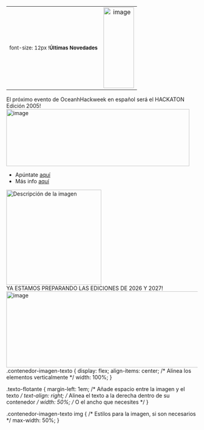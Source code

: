|||
|:-:|:-:|
|<sub>font-size: 12px !**Últimas Novedades**</sub>|<img width="80" height="212" alt="image" src="https://github.com/user-attachments/assets/e48bdc1d-aa10-4730-a782-24d8524dd39d" /> |    

El próximo evento de OceanhHackweek en español será el HACKATON Edición 2005!
<img width="482" height="150" alt="image" src="https://github.com/user-attachments/assets/dfe97489-4878-42ba-9daa-72aa1ddb28b2" />

* Apúntate [aquí](https://intercoonecta.aecid.es/programaci%C3%B3n-de-actividades/hackaton-en-espa-ol-en-ciencia-marina-edici-n-2025)  
* Más info [aquí](https://github.com/Intercoonecta/Intercoonecta.github.io/blob/main/sitio/ohw2025.md)

<div class="contenedor-imagen-texto">
  <img width="250" height="250" src="https://github.com/user-attachments/assets/e390cff3-064c-4307-987f-58c01b7c93d1" alt="Descripción de la imagen">
  <div class="texto-flotante">
    YA ESTAMOS PREPARANDO LAS EDICIONES DE 2026 Y 2027!
  </div>
</div>


<img width="1440" height="200" alt="image" src="https://github.com/user-attachments/assets/6a92064a-9f89-4e5b-8ca7-9b2b1092fdae" />

<link> .contenedor-imagen-texto {
  display: flex;
  align-items: center; /* Alinea los elementos verticalmente */
  width: 100%;
}

.texto-flotante {
  margin-left: 1em; /* Añade espacio entre la imagen y el texto */
  text-align: right; /* Alinea el texto a la derecha dentro de su contenedor */
  width: 50%; /* O el ancho que necesites */
}

 .contenedor-imagen-texto img {
  /* Estilos para la imagen, si son necesarios */
  max-width: 50%;
}

